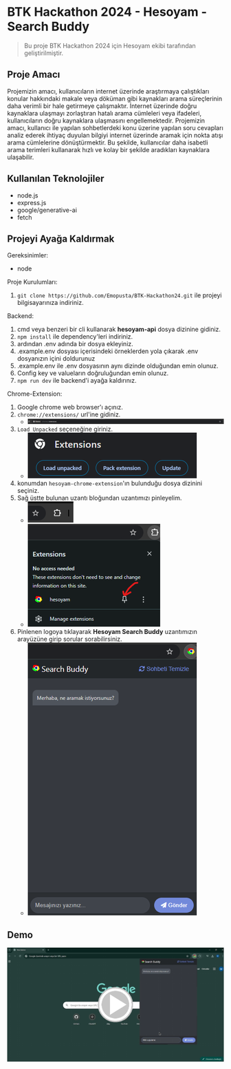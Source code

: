 # BTK Hackathon 2024 - Hesoyam - Search Buddy
> Bu proje BTK Hackathon 2024 için Hesoyam ekibi tarafından geliştirilmiştir.
 
## Proje Amacı
Projemizin amacı, kullanıcıların internet üzerinde araştırmaya çalıştıkları konular hakkındaki makale veya döküman gibi kaynakları
arama süreçlerinin daha verimli bir hale getirmeye çalışmaktır. İnternet üzerinde doğru kaynaklara ulaşmayı zorlaştıran hatalı arama cümleleri veya ifadeleri, kullanıcıların doğru kaynaklara ulaşmasını engellemektedir. Projemizin amacı, kullanıcı ile yapılan sohbetlerdeki konu üzerine yapılan soru cevapları analiz ederek ihtiyaç duyulan bilgiyi internet üzerinde aramak için nokta atışı arama cümlelerine dönüştürmektir. Bu şekilde, kullanıcılar daha isabetli arama terimleri kullanarak hızlı ve kolay bir şekilde aradıkları kaynaklara ulaşabilir.

## Kullanılan Teknolojiler

- node.js
- express.js
- google/generative-ai
- fetch


## Projeyi Ayağa Kaldırmak

Gereksinimler:
- node


Proje Kurulumları:

1. `git clone https://github.com/Emopusta/BTK-Hackathon24.git` ile projeyi bilgisayarınıza indiriniz.

Backend:

1. cmd veya benzeri bir cli kullanarak **hesoyam-api** dosya dizinine gidiniz.
2. `npm install` ile dependency'leri indiriniz.
3. ardından .env adında bir dosya ekleyiniz.
4. .example.env dosyası içerisindeki örneklerden yola çıkarak .env dosyanızın içini doldurunuz
5. .example.env ile .env dosyasının aynı dizinde olduğundan emin olunuz.
6. Config key ve valueların doğruluğundan emin olunuz.
7. `npm run dev` ile backend'i ayağa kaldırınız.

Chrome-Extension:

1. Google chrome web browser'ı açınız.
2. `chrome://extensions/` url'ine gidiniz.
    - ![](./public/search-bar.png)
3. `Load Unpacked` seçeneğine giriniz. 
    - ![](./public/un-packed.png)
4. konumdan `hesoyam-chrome-extension`'ın bulunduğu dosya dizinini seçiniz.
5. Sağ üstte bulunan uzantı bloğundan uzantımızı pinleyelim.
    - ![extension-shortcut](./public/extension-shortcut.png)
    - ![extension-pin](./public/extension-pin.png)
6. Pinlenen logoya tıklayarak **Hesoyam Search Buddy** uzantımızın arayüzüne girip sorular sorabilirsiniz.
    - ![alt text](./public/search-buddy.png)

## Demo
[![Videoyu izleyin](public/demo_preview.png)](public/BTK-Hackathon24-Hesoyam.mp4)